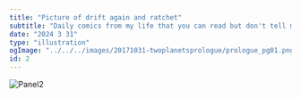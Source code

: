 ```yaml
---
title: "Picture of drift again and ratchet"
subtitle: "Daily comics from my life that you can read but don't tell me about what you think about them."
date: "2024 3 31"
type: "illustration"
ogImage: "../../../images/20171031-twoplanetsprologue/prologue_pg01.png"
id: 2
---
```


![Panel2](/illustrations/dratchet5.png)